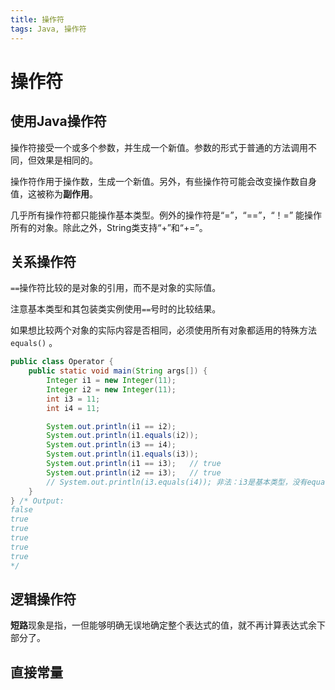 ```yaml
---
title: 操作符
tags: Java, 操作符
---
```


# 操作符

## 使用Java操作符

操作符接受一个或多个参数，并生成一个新值。参数的形式于普通的方法调用不同，但效果是相同的。

操作符作用于操作数，生成一个新值。另外，有些操作符可能会改变操作数自身值，这被称为**副作用**。

几乎所有操作符都只能操作基本类型。例外的操作符是“=”，“==”，“！=” 能操作所有的对象。除此之外，String类支持“+”和“+=”。

## 关系操作符

`==`操作符比较的是对象的引用，而不是对象的实际值。

注意基本类型和其包装类实例使用`==`号时的比较结果。

如果想比较两个对象的实际内容是否相同，必须使用所有对象都适用的特殊方法`equals()` 。

```java
public class Operator {
    public static void main(String args[]) {
        Integer i1 = new Integer(11);
        Integer i2 = new Integer(11);
        int i3 = 11;
        int i4 = 11;

        System.out.println(i1 == i2);
        System.out.println(i1.equals(i2));
        System.out.println(i3 == i4);
        System.out.println(i1.equals(i3));
        System.out.println(i1 == i3);	// true
        System.out.println(i2 == i3);	// true
        // System.out.println(i3.equals(i4)); 非法：i3是基本类型，没有equals方法
    }
} /* Output:
false
true
true
true
true
true
*/
```

## 逻辑操作符

**短路**现象是指，一但能够明确无误地确定整个表达式的值，就不再计算表达式余下部分了。

## 直接常量

